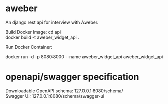 # aweber
An django rest api for interview with Aweber.

Build Docker Image:
cd api  
docker build -t aweber_widget_api .

Run Docker Container:

docker run -d -p 8080:8000 --name aweber_widget_api aweber_widget_api

# openapi/swagger specification

Downloadable OpenAPI schema: 127.0.0.1:8080/schema/  
Swagger UI: 127.0.0.1:8080/schema/swagger-ui  
